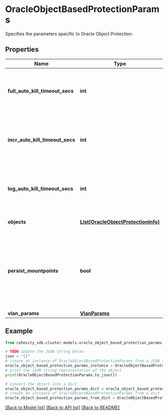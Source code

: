 # OracleObjectBasedProtectionParams

Specifies the parameters specific to Oracle Object Protection.

## Properties

Name | Type | Description | Notes
------------ | ------------- | ------------- | -------------
**full_auto_kill_timeout_secs** | **int** | Time in seconds after which the full backup of the database in given backup job should be auto-killed. | [optional] 
**incr_auto_kill_timeout_secs** | **int** | Time in seconds after which the incremental backup of the database in given backup job should be auto-killed. | [optional] 
**log_auto_kill_timeout_secs** | **int** | Time in seconds after which the log backup of the database in given backup job should be auto-killed. | [optional] 
**objects** | [**List[OracleObjectProtectionInfo]**](OracleObjectProtectionInfo.md) | Specifies the list of object ids to be protected. | 
**persist_mountpoints** | **bool** | Specifies whether the mountpoints created while backing up Oracle DBs should be persisted.Defaults to true if value is null to handle the backward compatibility for the upgrade case. | [optional] [default to True]
**vlan_params** | [**VlanParams**](VlanParams.md) |  | [optional] 

## Example

```python
from cohesity_sdk.cluster.models.oracle_object_based_protection_params import OracleObjectBasedProtectionParams

# TODO update the JSON string below
json = "{}"
# create an instance of OracleObjectBasedProtectionParams from a JSON string
oracle_object_based_protection_params_instance = OracleObjectBasedProtectionParams.from_json(json)
# print the JSON string representation of the object
print(OracleObjectBasedProtectionParams.to_json())

# convert the object into a dict
oracle_object_based_protection_params_dict = oracle_object_based_protection_params_instance.to_dict()
# create an instance of OracleObjectBasedProtectionParams from a dict
oracle_object_based_protection_params_from_dict = OracleObjectBasedProtectionParams.from_dict(oracle_object_based_protection_params_dict)
```
[[Back to Model list]](../README.md#documentation-for-models) [[Back to API list]](../README.md#documentation-for-api-endpoints) [[Back to README]](../README.md)


